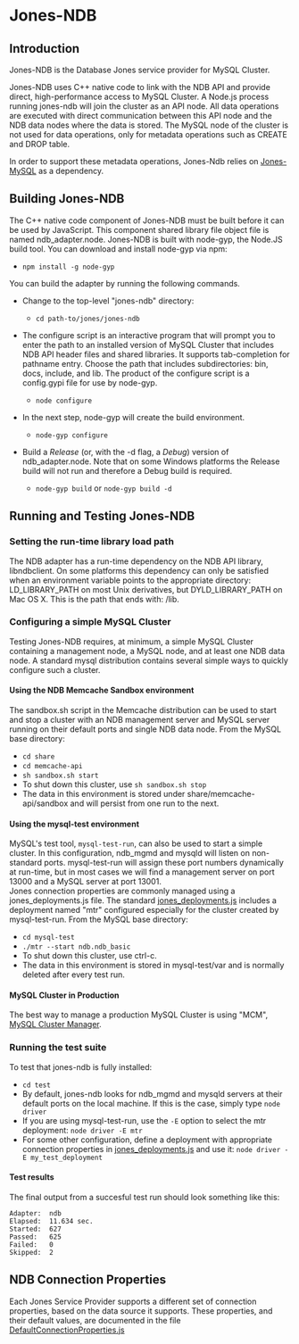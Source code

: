 Jones-NDB
=========

Introduction
------------
Jones-NDB is the Database Jones service provider for MySQL Cluster.

Jones-NDB uses C++ native code to link with the NDB API and provide direct, 
high-performance access to MySQL Cluster. A Node.js process running jones-ndb
will join the cluster as an API node. All data operations are executed with
direct communication between this API node and the NDB data nodes where the 
data is stored.  The MySQL node of the cluster is not used for data operations,
only for metadata operations such as CREATE and DROP table.

In order to support these metadata operations, Jones-Ndb relies on [Jones-MySQL](../jones-mysql) as a dependency.


Building Jones-NDB
------------------
The C++ native code component of Jones-NDB must be built before it can be used
by JavaScript.  This component shared library file object file is named
ndb_adapter.node.  Jones-NDB is built with node-gyp, the Node.JS build tool.
You can download and install node-gyp via npm:
  + `npm install -g node-gyp`

You can build the adapter by running the following commands.
  + Change to the top-level "jones-ndb" directory:
    + `cd path-to/jones/jones-ndb`

+ The configure script is an interactive program that will prompt you to enter the path to an installed version of MySQL Cluster that includes NDB API header files and shared libraries.  It supports tab-completion for pathname entry. Choose the path that includes subdirectories: bin, docs, include, and lib. The product of the configure script is a config.gypi file for use by node-gyp.
    + `node configure`
+  In the next step, node-gyp will create the build environment.
    + `node-gyp configure`
+  Build a *Release* (or, with the -d flag, a *Debug*) version of ndb_adapter.node.  Note that on some Windows platforms the Release build will not run and therefore a Debug build is required. 
    + `node-gyp build` or `node-gyp build -d`

Running and Testing Jones-NDB 
-----------------------------

### Setting the run-time library load path

The NDB adapter has a run-time dependency on the NDB API library, libndbclient. 
On some platforms this dependency can only be satisfied when an environment
variable points to the appropriate directory: LD_LIBRARY_PATH on most Unix
derivatives, but DYLD_LIBRARY_PATH on Mac OS X. This is the path that ends with: /lib.

### Configuring a simple MySQL Cluster

Testing Jones-NDB requires, at minimum, a simple MySQL Cluster containing a management node, a MySQL node, and at least one NDB data node.  A standard mysql distribution contains several simple ways to quickly configure such a cluster.

#### Using the NDB Memcache Sandbox environment

The sandbox.sh script in the Memcache distribution can be used to start and stop a cluster with an NDB management server and MySQL server running on their default ports and single NDB data node.
From the MySQL base directory:
+ `cd share`
+ `cd memcache-api`
+ `sh sandbox.sh start`
+ To shut down this cluster, use `sh sandbox.sh stop`
+ The data in this environment is stored under share/memcache-api/sandbox and will persist from one run to the next.

#### Using the mysql-test environment

MySQL's test tool, `mysql-test-run`, can also be used to start a simple cluster.  In this configuration, ndb_mgmd and mysqld will listen on non-standard ports. mysql-test-run will assign these port numbers dynamically at run-time, but in most cases we will find a management server on port 13000 and a MySQL server at port 13001.  
Jones connection properties are commonly managed using a jones_deployments.js file.  The standard [jones_deployments.js](../jones_deployments.js) includes a deployment named "mtr" configured especially for the cluster created by mysql-test-run.
From the MySQL base directory:
+ `cd mysql-test`
+ `./mtr --start ndb.ndb_basic`
+ To shut down this cluster, use ctrl-c.
+ The data in this environment is stored in mysql-test/var and is normally deleted after every test run.


#### MySQL Cluster in Production

The best way to manage a production MySQL Cluster is using "MCM",
[MySQL Cluster Manager](http://www.mysql.com/products/cluster/mcm/).


### Running the test suite

To test that jones-ndb is fully installed:
+ `cd test`
+ By default, jones-ndb looks for ndb_mgmd and mysqld servers at their default ports on the local machine.  If this is the case, simply type `node driver`
+ If you are using mysql-test-run, use the `-E` option to select the mtr deployment:  `node driver -E mtr`
+ For some other configuration, define a deployment with appropriate connection properties in [jones_deployments.js](../jones_deployments.js) and use it:  `node driver -E my_test_deployment`

#### Test results

The final output from a succesful test run should look something like this:

```
Adapter:  ndb
Elapsed:  11.634 sec.
Started:  627
Passed:   625
Failed:   0
Skipped:  2
```


NDB Connection Properties
-------------------------
Each Jones Service Provider supports a different set of connection properties, based on the data source it supports.  These properties, and their default values, are documented in the file [DefaultConnectionProperties.js](DefaultConnectionProperties.js)
 







